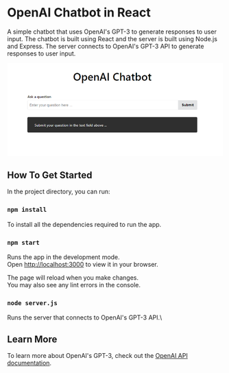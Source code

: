 # OpenAI Chatbot in React

A simple chatbot that uses OpenAI's GPT-3 to generate responses to user input. The chatbot is built using React and the server is built using Node.js and Express. The server connects to OpenAI's GPT-3 API to generate responses to user input.

![OpenAI Chatbot Screenshot](public/screenshot.png "Chatbot Screenshot")

## How To Get Started

In the project directory, you can run:

### `npm install`

To install all the dependencies required to run the app.

### `npm start`

Runs the app in the development mode.\
Open [http://localhost:3000](http://localhost:3000) to view it in your browser.

The page will reload when you make changes.\
You may also see any lint errors in the console.

### `node server.js`

Runs the server that connects to OpenAI's GPT-3 API.\

## Learn More

To learn more about OpenAI's GPT-3, check out the [OpenAI API documentation](https://beta.openai.com/docs/).
